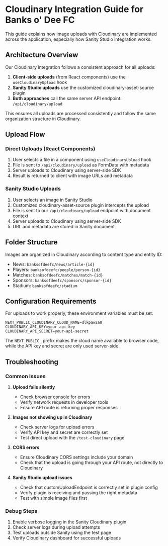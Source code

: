 
# Cloudinary Integration Guide for Banks o' Dee FC

This guide explains how image uploads with Cloudinary are implemented across the application, especially how Sanity Studio integration works.

## Architecture Overview

Our Cloudinary integration follows a consistent approach for all uploads:

1. **Client-side uploads** (from React components) use the `useCloudinaryUpload` hook
2. **Sanity Studio uploads** use the customized cloudinary-asset-source plugin
3. **Both approaches** call the same server API endpoint: `/api/cloudinary/upload`

This ensures all uploads are processed consistently and follow the same organization structure in Cloudinary.

## Upload Flow

### Direct Uploads (React Components)

1. User selects a file in a component using `useCloudinaryUpload` hook
2. File is sent to `/api/cloudinary/upload` as FormData with metadata
3. Server uploads to Cloudinary using server-side SDK
4. Result is returned to client with image URLs and metadata

### Sanity Studio Uploads

1. User selects an image in Sanity Studio
2. Customized cloudinary-asset-source plugin intercepts the upload
3. File is sent to our `/api/cloudinary/upload` endpoint with document context
4. Server uploads to Cloudinary using server-side SDK
5. URL and metadata are stored in Sanity document

## Folder Structure

Images are organized in Cloudinary according to content type and entity ID:

- News: `banksofdeefc/news/article-{id}`
- Players: `banksofdeefc/people/person-{id}`
- Matches: `banksofdeefc/matches/match-{id}`
- Sponsors: `banksofdeefc/sponsors/sponsor-{id}`
- Stadium: `banksofdeefc/stadium`

## Configuration Requirements

For uploads to work properly, these environment variables must be set:

```
NEXT_PUBLIC_CLOUDINARY_CLOUD_NAME=dlkpaw2a0
CLOUDINARY_API_KEY=your-api-key
CLOUDINARY_API_SECRET=your-api-secret
```

The `NEXT_PUBLIC_` prefix makes the cloud name available to browser code, while the API key and secret are only used server-side.

## Troubleshooting

### Common Issues

1. **Upload fails silently**
   - Check browser console for errors
   - Verify network requests in developer tools
   - Ensure API route is returning proper responses

2. **Images not showing up in Cloudinary**
   - Check server logs for upload errors
   - Verify API key and secret are correctly set
   - Test direct upload with the `/test-cloudinary` page

3. **CORS errors**
   - Ensure Cloudinary CORS settings include your domain
   - Check that the upload is going through your API route, not directly to Cloudinary

4. **Sanity Studio upload issues**
   - Check that customUploadEndpoint is correctly set in plugin config
   - Verify plugin is receiving and passing the right metadata
   - Test with simple image files first

### Debug Steps

1. Enable verbose logging in the Sanity Cloudinary plugin
2. Check server logs during upload attempts
3. Test uploads outside Sanity using the test page
4. Verify Cloudinary dashboard for successful uploads

